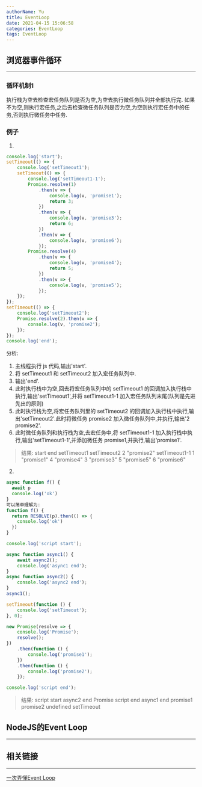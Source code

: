 ```yaml
---
authorName: Yu
title: EventLoop
date: 2021-04-15 15:06:58
categories: EventLoop
tags: EventLoop
---
```


## 浏览器事件循环

---

### 循环机制1
执行栈为空去检查宏任务队列是否为空,为空去执行微任务队列并全部执行完.
如果不为空,则执行宏任务,之后去检查微任务队列是否为空,为空则执行宏任务中的任务,否则执行微任务中任务.

### 例子
1.
```js
console.log('start');
setTimeout(() => {
    console.log('setTimeout1');
    setTimeout(() => {
        console.log('setTimeout1-1');
        Promise.resolve(1)
            .then(v => {
                console.log(v, 'promise1');
                return 3;
            })
            .then(v => {
                console.log(v, 'promise3');
                return 6;
            })
            .then(v => {
                console.log(v, 'promise6');
            });
        Promise.resolve(4)
            .then(v => {
                console.log(v, 'promise4');
                return 5;
            })
            .then(v => {
                console.log(v, 'promise5');
            });
    });
});
setTimeout(() => {
    console.log('setTimeout2');
    Promise.resolve(2).then(v => {
        console.log(v, 'promise2');
    });
});
console.log('end');
```
分析: 
1. 主线程执行 js 代码,输出'start'. 
2. 将 setTimeout1 和 setTimeout2 加入宏任务队列中. 
3. 输出'end'. 
4. 此时执行栈中为空,回去将宏任务队列中的 setTimeout1 的回调加入执行栈中执行,输出'setTimeout1',并将 setTimeout1-1 加入宏任务队列末尾(队列是先进先出的原则) 
5. 此时执行栈为空,将宏任务队列里的 setTimeout2 的回调加入执行栈中执行,输出'setTimeout2'.此时将微任务 promise2 加入微任务队列中,并执行,输出'2 promise2'. 
6. 此时微任务队列和执行栈为空,去宏任务中,将 setTimeout1-1 加入执行栈中执行,输出'setTimeout1-1',并添加微任务 promise1,并执行,输出'promise1'.

> 结果:
start
end
setTimeout1
setTimeout2
2 "promise2"
setTimeout1-1
1 "promise1"
4 "promise4"
3 "promise3"
5 "promise5"
6 "promise6"

2.

```js
async function f() {
  await p
  console.log('ok')
}
可以简单理解为:
function f() {
  return RESOLVE(p).then(() => {
    console.log('ok')
  })
}
```

```js
console.log('script start');

async function async1() {
    await async2();
    console.log('async1 end');
}
async function async2() {
    console.log('async2 end');
}
async1();

setTimeout(function () {
    console.log('setTimeout');
}, 0);

new Promise(resolve => {
    console.log('Promise');
    resolve();
})
    .then(function () {
        console.log('promise1');
    })
    .then(function () {
        console.log('promise2');
    });

console.log('script end');
```
> 结果: script start
async2 end
Promise
script end
async1 end
promise1
promise2
undefined
setTimeout

## NodeJS的Event Loop
---


## 相关链接
---

[一次弄懂Event Loop](https://juejin.cn/post/6844903764202094606)